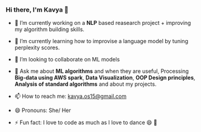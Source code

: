 ### Hi there, I'm Kavya 👋

- 🔭 I’m currently working on a **NLP** based reasearch project + improving my algorithm building skills.
- 🌱 I’m currently learning how to improvise a language model by tuning perplexity scores.
- 👯 I’m looking to collaborate on ML models

- 💬 Ask me about **ML algorithms** and when they are useful, Processing **Big-data using AWS spark**, **Data Visualization**, **OOP Design principles**, **Analysis of standard algorithms** and about my projects.
- 📫 How to reach me: kavya.os15@gmail.com
- 😄 Pronouns: She/ Her
- ⚡ Fun fact: I love to code as much as I love to dance 😄 💃
